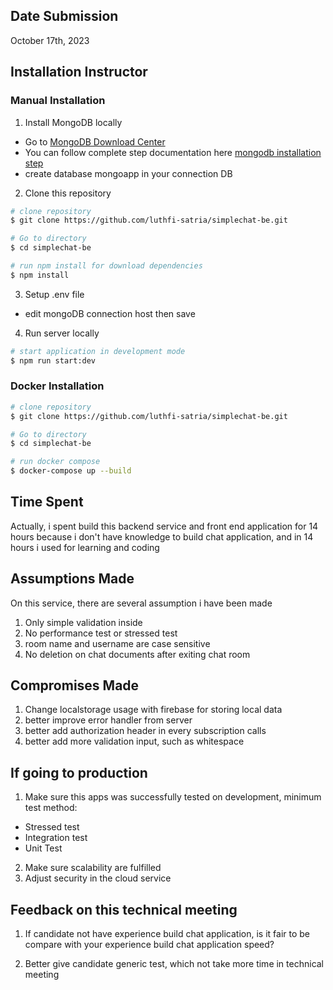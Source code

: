 ## Date Submission
October 17th, 2023

## Installation Instructor

### Manual Installation

1. Install MongoDB locally
  - Go to [MongoDB Download Center](https://www.mongodb.com/download-center/community)
  - You can follow complete step documentation here [mongodb installation step](https://www.geeksforgeeks.org/how-to-install-mongodb-on-windows/)
  - create database mongoapp in your connection DB

2.  Clone this repository

```bash
# clone repository
$ git clone https://github.com/luthfi-satria/simplechat-be.git

# Go to directory
$ cd simplechat-be

# run npm install for download dependencies
$ npm install
  ```
3. Setup .env file  
  - edit mongoDB connection host then save

4. Run server locally

```bash
# start application in development mode
$ npm run start:dev
```


### Docker Installation
```bash
# clone repository
$ git clone https://github.com/luthfi-satria/simplechat-be.git

# Go to directory
$ cd simplechat-be

# run docker compose
$ docker-compose up --build
```

## Time Spent
Actually, i spent build this backend service and front end application for 14 hours because i don't have knowledge to build chat application, and in 14 hours i used for learning and coding

## Assumptions Made

On this service, there are several assumption i have been made

1. Only simple validation inside
2. No performance test or stressed test
3. room name and username are case sensitive
4. No deletion on chat documents after exiting chat room

## Compromises Made
1. Change localstorage usage with firebase for storing local data
2. better improve error handler from server
3. better add authorization header in every subscription calls
3. better add more validation input, such as whitespace

## If going to production
1. Make sure this apps was successfully tested on development, minimum test method:
  - Stressed test
  - Integration test
  - Unit Test

2. Make sure scalability are fulfilled
3. Adjust security in the cloud service


## Feedback on this technical meeting
1. If candidate not have experience build chat application, 
  is it fair to be compare with your experience build chat application speed?

2. Better give candidate generic test, which not take more time in technical meeting
